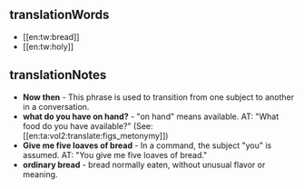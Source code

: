 ## translationWords

* [[en:tw:bread]]
* [[en:tw:holy]]

## translationNotes

* **Now then** - This phrase is used to transition from one subject to another in a conversation.
* **what do you have on hand?** - "on hand" means available. AT: "What food do you have available?" (See: [[en:ta:vol2:translate:figs_metonymy]])
* **Give me five loaves of bread** - In a command, the subject "you" is assumed.  AT: "You give me five loaves of bread."
* **ordinary bread** - bread normally eaten, without unusual flavor or meaning.
